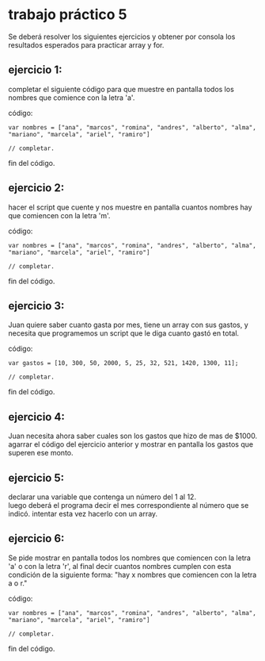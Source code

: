 # trabajo práctico 5

  Se deberá resolver los siguientes ejercicios y obtener por consola los resultados esperados para practicar array y for.

## ejercicio 1:

completar el siguiente código para que muestre en pantalla todos los nombres que comience con la letra 'a'.

código:
```
var nombres = ["ana", "marcos", "romina", "andres", "alberto", "alma", "mariano", "marcela", "ariel", "ramiro"]

// completar.
```
fin del código.

## ejercicio 2:

hacer el script que cuente y nos muestre en pantalla cuantos nombres hay que comiencen con la letra 'm'.

código:
```
var nombres = ["ana", "marcos", "romina", "andres", "alberto", "alma", "mariano", "marcela", "ariel", "ramiro"]

// completar.
```
fin del código.


## ejercicio 3:

  Juan quiere saber cuanto gasta por mes, tiene un array con sus gastos, y necesita que programemos un script que le diga cuanto gastó en total.
  
  
código:  
```
var gastos = [10, 300, 50, 2000, 5, 25, 32, 521, 1420, 1300, 11];

// completar.
```
fin del código.

## ejercicio 4:

  Juan necesita ahora saber cuales son los gastos que hizo de mas de $1000. agarrar el código del ejercicio anterior y mostrar en pantalla los gastos que superen ese monto.  
  
## ejercicio 5:

  declarar una variable que contenga un número del 1 al 12.  
luego deberá el programa decir  el mes   correspondiente al número que se indicó. intentar esta vez hacerlo con un array.  

## ejercicio 6:

Se pide mostrar en pantalla todos los nombres que comiencen con la letra 'a' o con la letra 'r', al final decir cuantos nombres cumplen con esta condición de la siguiente forma: "hay x nombres que comiencen con la letra a o r."

código:
```
var nombres = ["ana", "marcos", "romina", "andres", "alberto", "alma", "mariano", "marcela", "ariel", "ramiro"]

// completar.
```
fin del código.